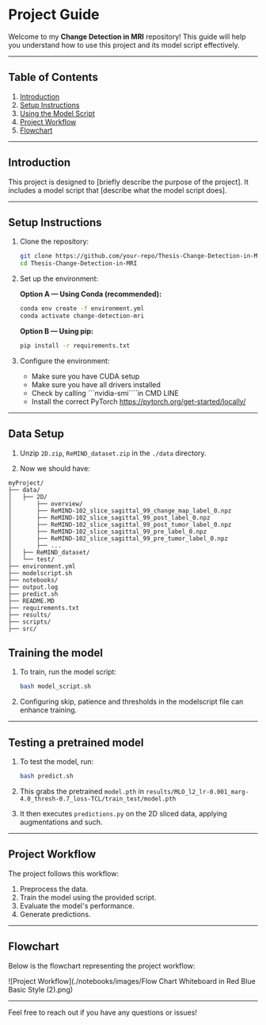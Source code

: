 # Project Guide

Welcome to my **Change Detection in MRI** repository! This guide will help you understand how to use this project and its model script effectively.

---

## Table of Contents
1. [Introduction](#introduction)
2. [Setup Instructions](#setup-instructions)
3. [Using the Model Script](#using-the-model-script)
4. [Project Workflow](#project-workflow)
5. [Flowchart](#flowchart)

---

## Introduction

This project is designed to [briefly describe the purpose of the project]. It includes a model script that [describe what the model script does].

---

## Setup Instructions

1. Clone the repository:
    ```bash
    git clone https://github.com/your-repo/Thesis-Change-Detection-in-MRI.git
    cd Thesis-Change-Detection-in-MRI
    ```

2. Set up the environment:

    **Option A — Using Conda (recommended):**
    ```bash
    conda env create -f environment.yml
    conda activate change-detection-mri
    ```

    **Option B — Using pip:**
    ```bash
    pip install -r requirements.txt
    ```

3. Configure the environment:
    - Make sure you have CUDA setup
    - Make sure you have all drivers installed
    - Check by calling ```nvidia-smi````in CMD LINE
    - Install the correct PyTorch https://pytorch.org/get-started/locally/

---
## Data Setup
1. Unzip ```2D.zip```, ```ReMIND_dataset.zip``` in the ```./data``` directory.

2. Now we should have:

```
myProject/
├── data/
│   ├── 2D/
│       ├── overview/
│       ├── ReMIND-102_slice_sagittal_99_change_map_label_0.npz
│       ├── ReMIND-102_slice_sagittal_99_post_label_0.npz
│       ├── ReMIND-102_slice_sagittal_99_post_tumor_label_0.npz
│       ├── ReMIND-102_slice_sagittal_99_pre_label_0.npz
│       ├── ReMIND-102_slice_sagittal_99_pre_tumor_label_0.npz
│       ├── ...
│   ├── ReMIND_dataset/
│   └── test/
├── environment.yml
├── modelscript.sh
├── notebooks/
├── output.log
├── predict.sh
├── README.MD
├── requirements.txt
├── results/
├── scripts/
├── src/
```
## Training the model

1. To train, run the model script:
    ```bash
    bash model_script.sh
    ```


2. Configuring skip, patience and thresholds in the modelscript file can enhance training.

---
## Testing a pretrained model
1. To test the model, run:
    ```bash 
    bash predict.sh
    ```
2. This grabs the pretrained ```model.pth``` in ```results/MLO_l2_lr-0.001_marg-4.0_thresh-0.7_loss-TCL/train_test/model.pth```

3. It then executes ```predictions.py``` on the 2D sliced data, applying augmentations and such. 


---
## Project Workflow

The project follows this workflow:
1. Preprocess the data.
2. Train the model using the provided script.
3. Evaluate the model's performance.
4. Generate predictions.

---

## Flowchart

Below is the flowchart representing the project workflow:

![Project Workflow](./notebooks/images/Flow Chart Whiteboard in Red Blue Basic Style (2).png)

---

Feel free to reach out if you have any questions or issues!